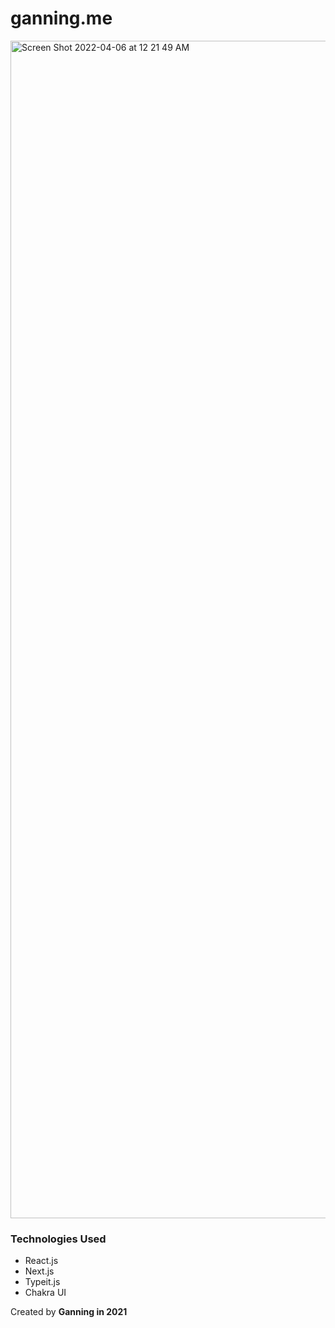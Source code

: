# ganning.me

<img width="1884" alt="Screen Shot 2022-04-06 at 12 21 49 AM" src="https://user-images.githubusercontent.com/62436772/161895149-cdaee906-4864-4560-8b04-cafee5d793b0.png">

### Technologies Used


- React.js
- Next.js
- Typeit.js
- Chakra UI

Created by **Ganning in 2021**
